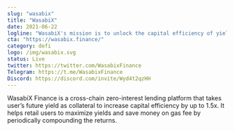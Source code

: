 ```yaml
---
slug: "wasabix"
title: "WasabiX"
date: 2021-06-22
logline: "WasabiX's mission is to unlock the capital efficiency of yield bearing tokens that are not being used. (xSushi, veCRV, yDAI, etc)"
cta: "https://wasabix.finance/"
category: defi
logo: /img/wasabix.svg
status: Live
twitter: https://twitter.com/WasabixFinance
Telegram: https://t.me/WasabixFinance
Discord: https://discord.com/invite/Wyd4t2qzHH
---
```


WasabiX Finance is a cross-chain zero-interest lending platform that takes user’s future yield as collateral to increase capital efficiency by up to 1.5x. It helps retail users to maximize yields and save money on gas fee by periodically compounding the returns.
